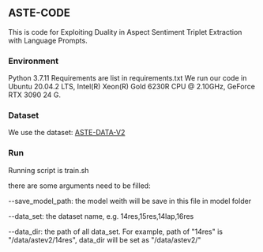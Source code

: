 ## ASTE-CODE
This is code for Exploiting Duality in Aspect Sentiment Triplet Extraction with Language Prompts.

### Environment
Python 3.7.11
Requirements are list in requirements.txt
We run our code in Ubuntu 20.04.2 LTS, Intel(R) Xeon(R) Gold 6230R CPU @ 2.10GHz, GeForce RTX 3090 24 G.


### Dataset

We use the dataset:  [ASTE-DATA-V2](https://github.com/xuuuluuu/SemEval-Triplet-data)

### Run

Running script is train.sh

there are some arguments need to be filled:

--save_model_path: the model weith will be save in this file in model folder

--data_set: the dataset name, e.g. 14res,15res,14lap,16res

--data_dir: the path of all data_set.  For example, path of "14res" is "/data/astev2/14res", data_dir will be set as "/data/astev2/"
